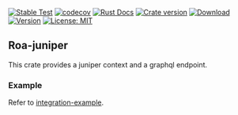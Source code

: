 [![Stable Test](https://github.com/Hexilee/roa/workflows/Stable%20Test/badge.svg)](https://github.com/Hexilee/roa/actions)
[![codecov](https://codecov.io/gh/Hexilee/roa/branch/master/graph/badge.svg)](https://codecov.io/gh/Hexilee/roa)
[![Rust Docs](https://docs.rs/roa-juniper/badge.svg)](https://docs.rs/roa-juniper)
[![Crate version](https://img.shields.io/crates/v/roa-juniper.svg)](https://crates.io/crates/roa-juniper)
[![Download](https://img.shields.io/crates/d/roa-juniper.svg)](https://crates.io/crates/roa-juniper)
[![Version](https://img.shields.io/badge/rustc-1.40+-lightgray.svg)](https://blog.rust-lang.org/2019/12/19/Rust-1.40.0.html)
[![License: MIT](https://img.shields.io/badge/License-MIT-yellow.svg)](https://github.com/Hexilee/roa/blob/master/LICENSE)

## Roa-juniper

This crate provides a juniper context and a graphql endpoint.

### Example

Refer to [integration-example](https://github.com/Hexilee/roa/tree/master/integration/juniper-example).